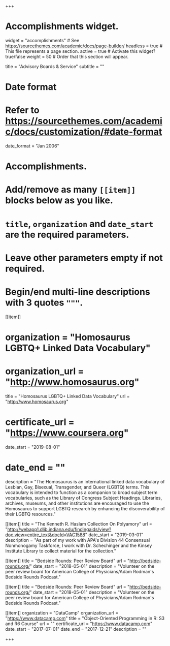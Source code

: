 +++
# Accomplishments widget.
widget = "accomplishments"  # See https://sourcethemes.com/academic/docs/page-builder/
headless = true  # This file represents a page section.
active = true  # Activate this widget? true/false
weight = 50  # Order that this section will appear.

title = "Advisory Boards & Service"
subtitle = ""

# Date format
#   Refer to https://sourcethemes.com/academic/docs/customization/#date-format
date_format = "Jan 2006"

# Accomplishments.
#   Add/remove as many `[[item]]` blocks below as you like.
#   `title`, `organization` and `date_start` are the required parameters.
#   Leave other parameters empty if not required.
#   Begin/end multi-line descriptions with 3 quotes `"""`.

[[item]]
 #   organization = "Homosaurus LGBTQ+ Linked Data Vocabulary"
 # organization_url = "http://www.homosaurus.org"
  title = "Homosaurus LGBTQ+ Linked Data Vocabulary"
  url = "http://www.homosaurus.org"
 # certificate_url = "https://www.coursera.org"
  date_start = "2019-08-01"
 # date_end = ""
  description = "The Homosaurus is an international linked data vocabulary of Lesbian, Gay, Bisexual, Transgender, and Queer (LGBTQ) terms. This vocabulary is intended to function as a companion to broad subject term vocabularies, such as the Library of Congress Subject Headings. Libraries, archives, museums, and other institutions are encouraged to use the Homosaurus to support LGBTQ research by enhancing the discoverability of their LGBTQ resources."

[[item]]
  title = "The Kenneth R. Haslam Collection On Polyamory"
  url = "http://webapp1.dlib.indiana.edu/findingaids/view?doc.view=entire_text&docId=VAC1588"
  date_start = "2019-03-01"
  description = "As part of my work with APA's Division 44 Consensual Nonmonogamy Taskforce, I work with Dr. Schechinger and the Kinsey Institute Library to collect material for the collection."

[[item]]
  title = "Bedside Rounds: Peer Review Board"
  url = "http://bedside-rounds.org/"
  date_start = "2018-05-01"
  description = "Volunteer on the peer review board for American College of Physicians/Adam Rodman's Bedside Rounds Podcast."

[[item]]
  title = "Bedside Rounds: Peer Review Board"
  url = "http://bedside-rounds.org/"
  date_start = "2018-05-01"
  description = "Volunteer on the peer review board for American College of Physicians/Adam Rodman's Bedside Rounds Podcast."
  
[[item]]
  organization = "DataCamp"
  organization_url = "https://www.datacamp.com"
  title = "Object-Oriented Programming in R: S3 and R6 Course"
  url = ""
  certificate_url = "https://www.datacamp.com"
  date_start = "2017-07-01"
  date_end = "2017-12-21"
  description = ""

+++

